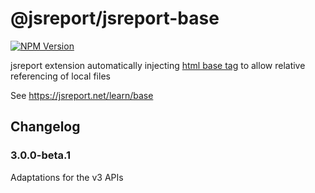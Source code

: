 # @jsreport/jsreport-base

[![NPM Version](http://img.shields.io/npm/v/@jsreport/jsreport-base.svg?style=flat-square)](https://npmjs.com/package/@jsreport/jsreport-base)


jsreport extension automatically injecting [html base tag](https://www.tutorialspoint.com/html/html_base_tag.htm) to allow relative referencing of local files

See https://jsreport.net/learn/base

## Changelog

### 3.0.0-beta.1

Adaptations for the v3 APIs